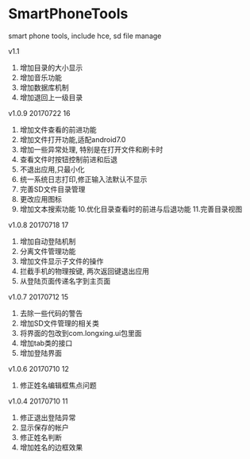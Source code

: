 # SmartPhoneTools
smart phone tools, include hce, sd file manage

v1.1
1. 增加目录的大小显示
2. 增加音乐功能
3. 增加数据库机制
4. 增加退回上一级目录


v1.0.9 20170722 16
1. 增加文件查看的前进功能
2. 增加文件打开功能,适配android7.0
3. 增加一些异常处理, 特别是在打开文件和刷卡时
4. 查看文件时按钮控制前进和后退
5. 不退出应用,只最小化
6. 统一系统日志打印,修正输入法默认不显示
7. 完善SD文件目录管理
8. 更改应用图标
9. 增加文本搜索功能
10.优化目录查看时的前进与后退功能
11.完善目录视图


v1.0.8 20170718 17
1. 增加自动登陆机制
2. 分离文件管理功能
3. 增加文件显示子文件的操作
4. 拦截手机的物理按键, 两次返回键退出应用
5. 从登陆页面传递名字到主页面


v1.0.7 20170712 15
1. 去除一些代码的警告
2. 增加SD文件管理的相关类
3. 将界面的包改到com.longxing.ui包里面
4. 增加tab类的接口
5. 增加登陆界面


v1.0.6 20170710 12
1. 修正姓名编辑框焦点问题


v1.0.4 20170710 11
1. 修正退出登陆异常
2. 显示保存的帐户
3. 修正姓名判断
4. 增加姓名的边框效果
